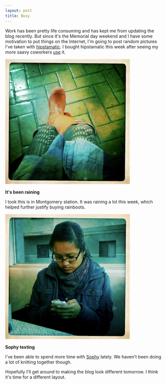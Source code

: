 ```yaml
---
layout: post
title: Busy
---
```


Work has been pretty life consuming and has kept me from updating the blog recently.  But since it's the Memorial day weekend and I have some motivation to put things on the Internet, I'm going to post random pictures I've taken with [hipstamatic](http://hipstamaticapp.com/).  I bought hipstamatic this week after seeing my more saavy coworkers [use](http://yfrog.com/509avzj) it.  

<div class="image_and_caption">
  <p><img src="images/boots.jpg" alt="boots" title="Rainboots"/></p>
  <b>It's been raining</b>
</div>

I took this is in Montgomery station.  It was raining a lot this week, which helped further justify buying rainboots.  

<div class="image_and_caption">
  <p><img src="images/sophy_phone.jpg" alt="sophy" title="Sophy texting"/></p>
  <b>Sophy texting</b>
</div>

I've been able to spend more time with [Sophy](http://knitsnotesetc.com/) lately.  We haven't been doing a lot of knitting together though.  

Hopefully I'll get around to making the blog look different tomorrow.  I think it's time for a different layout.    